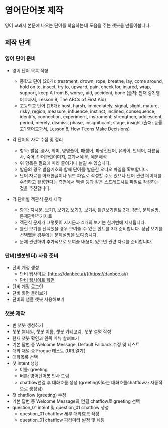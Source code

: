 # 영어단어봇 제작
영어 교과서 본문에 나오는 단어를 학습하는데 도움을 주는 챗봇을 만들어봅니다.

## 제작 단계

### 영어 단어 준비

* 영어 단어 목록 작성
  + 중학교 단어 (20개): treatment, drown, rope, breathe, lay, come around, hold on to, insect, try to, upward, pain, check for, injured, wrap, support, keep A from B, worse, aid, accident, bone (출처: 천재 중3 영어교과서, Lesson 9, The ABCs of First Aid) 
  + 고등학교 단어 (26개): host, harsh, immediately, signal, slight, mature, risky, region, measure, influence, instinct, inclined, consequence, identify, connection, experiment, instrument, strengthen, adolescent, period, merely, dismiss, phase, insignificant, stage, insight (출처: 능률 고1 영어교과서, Lesson 8, How Teens Make Decisions)

* 각 단어의 자료 수집 및 정리
  + 항목: 발음, 품사, 의미, 영영풀이, 파생어, 파생전단어, 유의어, 반의어, 다른품사, 숙어, 단어관련이미지, 교과서예문, 예문해석
  + 위 항목은 필요에 따라 줄이거나 늘릴 수 있습니다.
  + 발음의 경우 발음기호와 함께 단어를 발음한 오디오 파일을 확보합니다.
  + 단어 자료를 아래한글이나 워드 파일로 작성할 수도 있으나 단어 관련 데이터를 수집하고 활용한다는 측면에서 엑셀 등과 같은 스프레드시트 파일로 작성하는 것을 추천합니다.

* 각 단어별 객관식 문제 제작
  + 항목: 지시문, 보기1, 보기2, 보기3, 보기4, 틀린보기힌트 3개, 정답, 문제설명, 문제관련추가자료
  + 객관식 문제가 그렇듯이 지시문과 4개의 보기는 한꺼번에 제시됩니다.
  + 틀린 보기를 선택했을 경우 보여줄 수 있는 힌트를 3개 준비합니다. 정답 보기를 선택했을 경우에는 문제설명을 보여줍니다.
  + 문제 관련하여 추가적으로 보여줄 내용이 있으면 관련 자료를 준비합니다.

### 단비(챗봇빌더) 사용 준비

* 단비 계정 생성
  + 단비 웹사이트: [https://danbee.ai/](https://danbee.ai/)
  + [단비 웹사이트 화면](danbi_01_website.png)
* 단비 계정 로그인
* 단비 화면 둘러보기
* 단비의 샘플 챗봇 사용해보기

### 챗봇 제작

* 빈 챗봇 생성하기
* 챗봇 썸네일, 챗봇 이름, 챗봇 카테고리, 챗봇 설명 작성
* 현재 챗봇 확인과 왼쪽 메뉴 살펴보기
* 기본 답변 중 Welcome Message, Default Fallback 수정 및 테스트
* 대화 채널 중 Frogue 테스트 (URL열기)
* 대화목록 선택
* 첫 intent 생성
  + 이름: greeting
  + 버튼: 영어단어봇 인사 드림
  + chatflow연결 후 대화흐름 생성 (greeting이라는 대화흐름chatflow가 자동적으로 생성됨)
* 첫 chatflow (greeting) 수정
* 기본 답변 중 Welcome Message의 연결 chatflow로 greeting 선택
* question_01 intent 및 question_01 chatflow 생성
  + question_01 chatflow 세부 대화흐름 작성
  + question_01 chatflow 파라미터 설정 및 세팅
